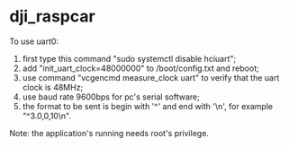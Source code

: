# dji_raspcar
To use uart0:
1. first type this command "sudo systemctl disable hciuart";
2. add "init_uart_clock=48000000" to /boot/config.txt and reboot;
3. use command "vcgencmd measure_clock uart" to verify that the uart clock is 48MHz;
4. use baud rate 9600bps for pc's serial software; 
5. the format to be sent is begin with '^' and end with '\n', for example "^3.0,0,10\n".

Note: the application's running needs root's privilege.